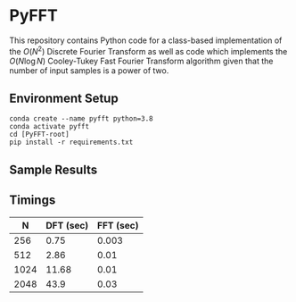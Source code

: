 # PyFFT

This repository contains Python code for a class-based implementation of the $O(N^{2})$ Discrete Fourier Transform as well as code which implements the $O(N \log{N})$ Cooley-Tukey Fast Fourier Transform algorithm given that the number of input samples is a power of two.

## Environment Setup

```
conda create --name pyfft python=3.8
conda activate pyfft
cd [PyFFT-root]
pip install -r requirements.txt
```

## Sample Results

## Timings

| N        | DFT (sec) | FFT (sec) |
| -------- | --------- | --------- |
| 256      | 0.75      | 0.003     |
| 512      | 2.86      | 0.01      |
| 1024     | 11.68     | 0.01      |
| 2048     | 43.9      | 0.03      |